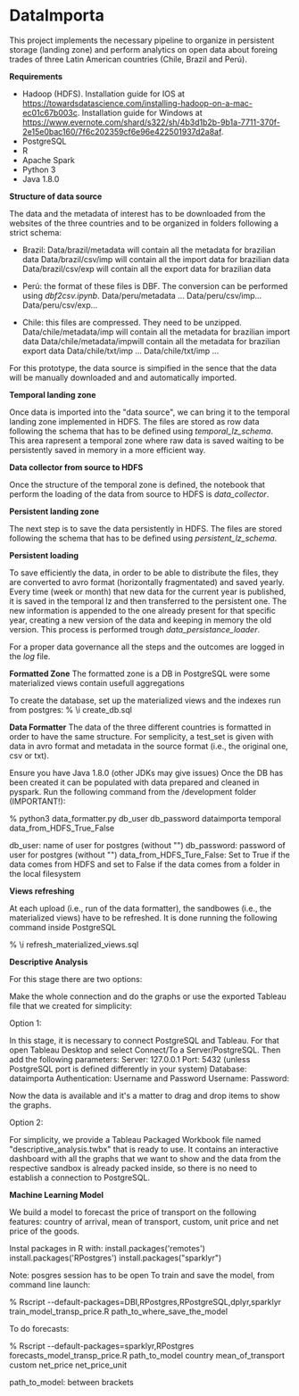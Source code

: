 # DataImporta

This project implements the necessary pipeline to organize in persistent storage (landing zone) and perform analytics on open data about foreing trades of three Latin American countries (Chile, Brazil and Perú).

**Requirements**

- Hadoop (HDFS). Installation guide for IOS at https://towardsdatascience.com/installing-hadoop-on-a-mac-ec01c67b003c. Installation guide for Windows at https://www.evernote.com/shard/s322/sh/4b3d1b2b-9b1a-7711-370f-2e15e0bac160/7f6c202359cf6e96e422501937d2a8af.
- PostgreSQL
- R
- Apache Spark
- Python 3
- Java 1.8.0

**Structure of data source**

The data and the metadata of interest has to be downloaded from the websites of the three countries and to be organized in folders following a strict schema:

- Brazil: Data/brazil/metadata will contain all the metadata for brazilian data
          Data/brazil/csv/imp will contain all the import data for brazilian data
          Data/brazil/csv/exp will contain all the export data for brazilian data
          
- Perú: the format of these files is DBF. The conversion can be performed using _dbf2csv.ipynb_.
        Data/peru/metadata ...
        Data/peru/csv/imp...
        Data/peru/csv/exp...
        
- Chile: this files are compressed. They need to be unzipped.
        Data/chile/metadata/imp will contain all the metadata for brazilian import data
        Data/chile/metadata/impwill contain all the metadata for brazilian export data
        Data/chile/txt/imp ...
        Data/chile/txt/imp ...
       
For this prototype, the data source is simpified in the sence that the data will be manually downloaded and and automatically imported.


**Temporal landing zone**

Once data is imported into the "data source", we can bring it to the temporal landing zone implemented in HDFS. The files are stored as row data following the schema that has to be defined using _temporal_lz_schema_. This area rapresent a temporal zone where raw data is saved waiting to be persistently saved in memory in a more efficient way.


**Data collector from source to HDFS**

Once the structure of the temporal zone is defined, the notebook that perform the loading of the data from source to HDFS is _data_collector_.


**Persistent landing zone**

The next step is to  save the data persistently in HDFS. The files are stored following the schema that has to be defined using _persistent_lz_schema_.

**Persistent loading**

To save efficiently the data, in order to be able to distribute the files, they are converted to avro format (horizontally fragmentated) and saved yearly.
Every time (week or month) that new data for the current year is published, it is saved in the temporal lz and then transferred to the persistent one. The new information is appended to the one already present for that specific year, creating a new version of the data and keeping in memory the old version. This process is performed trough _data_persistance_loader_.

For a proper data governance all the steps and the outcomes are logged in the _log_ file.


**Formatted Zone**
The formatted zone is a DB in PostgreSQL were some materialized views contain usefull aggregations

To create the database, set up the materialized views and the indexes run from postgres:
% \i create_db.sql


**Data Formatter**
The data of the three different countries is formatted in order to have the same structure. For semplicity, a test_set is given with data in avro format and metadata in the source format (i.e., the original one, csv or txt).

Ensure you have Java 1.8.0 (other JDKs may give issues)
Once the DB has been created it can be populated with data prepared and cleaned in pyspark.
Run the following command from the /development folder (IMPORTANT!):

% python3 data_formatter.py db_user db_password dataimporta temporal data_from_HDFS_True_False

db_user: name of user for postgres (without "")
db_password: password of user for postgres (without "")
data_from_HDFS_Ture_False: Set to True if the data comes from HDFS and set to False if the data comes from a folder in the local filesystem


**Views refreshing**

At each upload (i.e., run of the data formatter), the sandbowes (i.e., the materialized views) have to be refreshed. It is done running the following command inside PostgreSQL

% \i refresh_materialized_views.sql


**Descriptive Analysis**

For this stage there are two options:

Make the whole connection and do the graphs or use the exported Tableau file that we created for simplicity:

Option 1:

In this stage, it is necessary to connect PostgreSQL and Tableau. For that open Tableau Desktop and select Connect/To a Server/PostgreSQL.
Then add the following parameters:
Server: 127.0.0.1
Port: 5432 (unless PostgreSQL port is defined differently in your system)
Database: dataimporta
Authentication: Username and Password
Username: <Your PostgreSQL username>
Password: <Your PostgreSQL password>

Now the data is available and it's a matter to drag and drop items to show the graphs.

Option 2: 

For simplicity, we provide a Tableau Packaged Workbook file named "descriptive_analysis.twbx" that is ready to use. It contains an interactive dashboard with all the graphs that we
want to show and the data from the respective sandbox is already packed inside, so there is no need to establish a connection to PostgreSQL.


**Machine Learning Model**

We build a model to forecast the price of transport on the following features: country of arrival, mean of transport, custom, unit price and net price of the goods.         
          
Instal packages in R with:
install.packages('remotes')
install.packages('RPostgres')
install.packages("sparklyr")

Note: posgres session has to be open
To train and save the model, from command line launch:

% Rscript --default-packages=DBI,RPostgres,RPostgreSQL,dplyr,sparklyr train_model_transp_price.R path_to_where_save_the_model


To do forecasts:

% Rscript --default-packages=sparklyr,RPostgres forecasts_model_transp_price.R path_to_model country mean_of_transport custom net_price net_price_unit     

path_to_model: between brackets
